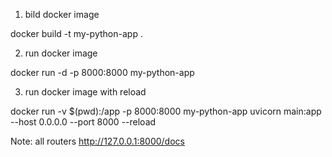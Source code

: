 1) bild docker image

docker build -t my-python-app .  

2) run docker image

docker run -d -p 8000:8000 my-python-app  

3) run docker image with reload


docker run -v $(pwd):/app -p 8000:8000 my-python-app uvicorn main:app --host 0.0.0.0 --port 8000 --reload


Note:
all routers
http://127.0.0.1:8000/docs